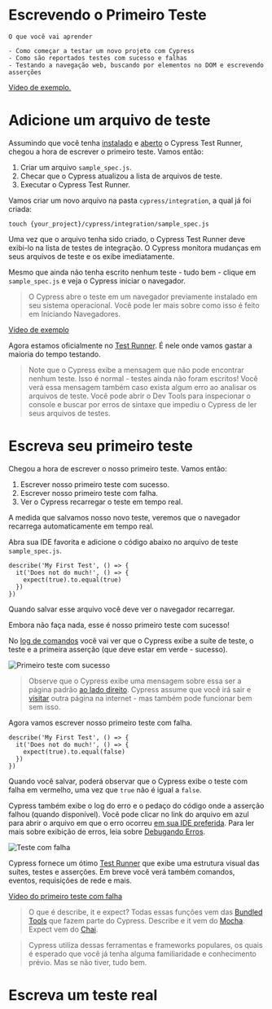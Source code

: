 # Escrevendo o Primeiro Teste
```
O que você vai aprender

- Como começar a testar um novo projeto com Cypress
- Como são reportados testes com sucesso e falhas
- Testando a navegação web, buscando por elementos no DOM e escrevendo asserções
```

[Vídeo de exemplo.](https://vimeo.com/237115455)

# Adicione um arquivo de teste

Assumindo que você tenha [instalado](https://docs.cypress.io/guides/getting-started/installing-cypress.html#Installing) e [aberto](https://docs.cypress.io/guides/getting-started/installing-cypress.html#Opening-Cypress) o Cypress Test Runner, chegou a hora de escrever o primeiro teste. Vamos então:

1. Criar um arquivo `sample_spec.js`.
2. Checar que o Cypress atualizou a lista de arquivos de teste.
3. Executar o Cypress Test Runner.

Vamos criar um novo arquivo na pasta `cypress/integration`, a qual já foi criada:

```touch {your_project}/cypress/integration/sample_spec.js```

Uma vez que o arquivo tenha sido criado, o Cypress Test Runner deve exibi-lo na lista de testes de integração. O Cypress monitora mudanças em seus arquivos de teste e os exibe imediatamente.

Mesmo que ainda não tenha escrito nenhum teste - tudo bem - clique em `sample_spec.js` e veja o Cypress iniciar o navegador.

> O Cypress abre o teste em um navegador previamente instalado em seu sistema operacional. Você pode ler mais sobre como isso é feito em Iniciando Navegadores.

[Vídeo de exemplo](https://docs.cypress.io/img/snippets/empty-file-30fps.mp4)

Agora estamos oficialmente no [Test Runner](https://docs.cypress.io/guides/core-concepts/test-runner.html). É nele onde vamos gastar a maioria do tempo testando.

> Note que o Cypress exibe a mensagem que não pode encontrar nenhum teste. Isso é normal - testes ainda não foram escritos! Você verá essa mensagem também caso exista algum erro ao analisar os arquivos de teste. Você pode abrir o Dev Tools para inspecionar o console e buscar por erros de sintaxe que impediu o Cypress de ler seus arquivos de testes.

# Escreva seu primeiro teste

Chegou a hora de escrever o nosso primeiro teste. Vamos então:

1. Escrever nosso primeiro teste com sucesso.
2. Escrever nosso primeiro teste com falha.
3. Ver o Cypress recarregar o teste em tempo real.

A medida que salvamos nosso novo teste, veremos que o navegador recarrega automaticamente em tempo real.

Abra sua IDE favorita e adicione o código abaixo no arquivo de teste `sample_spec.js`.

```
describe('My First Test', () => {
  it('Does not do much!', () => {
    expect(true).to.equal(true)
  })
})
```

Quando salvar esse arquivo você deve ver o navegador recarregar.

Embora não faça nada, esse é nosso primeiro teste com sucesso!

No [log de comandos](https://docs.cypress.io/guides/core-concepts/test-runner.html#Command-Log) você vai ver que o Cypress exibe a suíte de teste, o teste e a primeira asserção (que deve estar em verde - sucesso).

![Primeiro teste com sucesso](https://docs.cypress.io/img/guides/first-test.88031830.png)

> Observe que o Cypress exibe uma mensagem sobre essa ser a página padrão [ao lado direito](https://docs.cypress.io/guides/core-concepts/test-runner.html#Application-Under-Test). Cypress assume que você irá sair e [visitar](https://docs.cypress.io/api/commands/visit.html) outra página na internet - mas também pode funcionar bem sem isso.

Agora vamos escrever nosso primeiro teste com falha.

```
describe('My First Test', () => {
  it('Does not do much!', () => {
    expect(true).to.equal(false)
  })
})
```

Quando você salvar, poderá observar que o Cypress exibe o teste com falha em vermelho, uma vez que `true` não é igual a `false`.

Cypress também exibe o log do erro e o pedaço do código onde a asserção falhou (quando disponível). Você pode clicar no link do arquivo em azul para abrir o arquivo em que o erro ocorreu [em sua IDE preferida](https://docs.cypress.io/guides/tooling/IDE-integration.html#File-Opener-Preference). Para ler mais sobre exibição de erros, leia sobre [Debugando Erros](https://docs.cypress.io/guides/guides/debugging.html#Errors).

![Teste com falha](https://docs.cypress.io/img/guides/failing-test.971461e3.png)

Cypress fornece um ótimo [Test Runner](https://docs.cypress.io/guides/core-concepts/test-runner.html) que exibe uma estrutura visual das suítes, testes e asserções. Em breve você verá também comandos, eventos, requisições de rede e mais.

[Vídeo do primeiro teste com falha](https://docs.cypress.io/img/snippets/first-test-30fps.mp4)

> O que é describe, it e expect?
Todas essas funções vem das [Bundled Tools](https://docs.cypress.io/guides/references/bundled-tools.html) que fazem parte do Cypress. Describe e it vem do [Mocha](https://mochajs.org/). Expect vem do [Chai](http://www.chaijs.com/).

> Cypress utiliza dessas ferramentas e frameworks populares, os quais é esperado que você já tenha alguma familiaridade e conhecimento prévio. Mas se não tiver, tudo bem.

# Escreva um teste real
